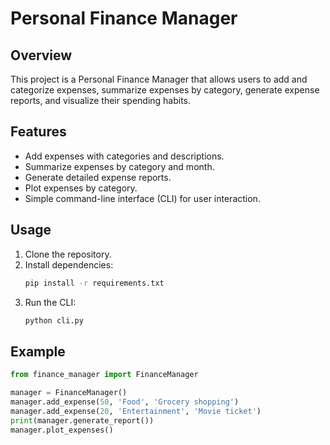 # Personal Finance Manager

## Overview
This project is a Personal Finance Manager that allows users to add and categorize expenses, summarize expenses by category, generate expense reports, and visualize their spending habits.

## Features
- Add expenses with categories and descriptions.
- Summarize expenses by category and month.
- Generate detailed expense reports.
- Plot expenses by category.
- Simple command-line interface (CLI) for user interaction.

## Usage
1. Clone the repository.
2. Install dependencies:
    ```sh
    pip install -r requirements.txt
    ```
3. Run the CLI:
    ```sh
    python cli.py
    ```

## Example
```python
from finance_manager import FinanceManager

manager = FinanceManager()
manager.add_expense(50, 'Food', 'Grocery shopping')
manager.add_expense(20, 'Entertainment', 'Movie ticket')
print(manager.generate_report())
manager.plot_expenses()
